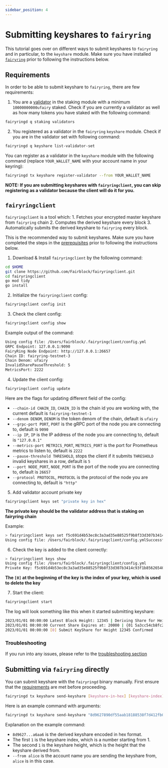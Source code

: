 ```yaml
---
sidebar_position: 4
---
```


# Submitting keyshares to `fairyring`

This tutorial goes over on different ways to submit keyshares to `fairyring` and in particular, to the `keyshare` module.
Make sure you have installed [`fairyring`](./installation.md) prior to following the instructions below.

## Requirements

In order to be able to submit keyshare to `fairyring`, there are few requirements:

1. You are a [validator](./validating_on_testnet.md) in the staking module with a minimum `10000000000ufairy` staked.
Check if you are currently a validator as well as how many tokens you have staked with the following command:

```bash
fairyringd q staking validators 
```

2. You registered as a validator in the `fairyring` `keyshare` module. Check if you are in the validator set with following command:

```bash
fairyringd q keyshare list-validator-set
```

You can register as a validator in the `keyshare` module with the following command (replace `YOUR_WALLET_NAME` with your account name in your keyring):

```bash
fairyringd tx keyshare register-validator --from YOUR_WALLET_NAME
```

**NOTE: If you are submitting keyshares with `fairyringclient`, you can skip registering as a validator because the client will do it for you.**

## `fairyringclient`

`fairyringclient` is a tool which:
    1. Fetches your encrypted master keyshare from `fairyring` chain
    2. Computes the derived keyshare every block
    3. Automatically submits the derived keyshare to `fairyring` every block.

This is the recommended way to submit keyshares.
Make sure you have completed the steps in the [prerequisites](./prerequisites.md) prior to following the instructions below.

1. Download & Install `fairyringclient` by the following command:

```bash
cd $HOME
git clone https://github.com/Fairblock/fairyringclient.git
cd fairyringclient
go mod tidy
go install
```

2. Initialize the `fairyringclient` config:

```bash
fairyringclient config init
```

3. Check the client config:

```bash
fairyringclient config show
```

Example output of the command:

```bash
Using config file: /Users/fairblock/.fairyringclient/config.yml
GRPC Endpoint: 127.0.0.1:9090
FairyRing Node Endpoint: http://127.0.0.1:26657
Chain ID: fairyring-testnet-3
Chain Denom: ufairy
InvalidSharePauseThreshold: 5
MetricsPort: 2222
```

4. Update the client config:

```bash
fairyringclient config update
```

Here are the flags for updating different field of the config:

- `--chain-id CHAIN_ID`, `CHAIN_ID` is the chain id you are working with, the current default is `fairyring-testnet-1`
- `--denom DENOM`, `DENOM` is the token denom of the chain, default is `ufairy`
- `--grpc-port PORT`, `PORT` is the gRPC port of the node you are connecting to, default is `9090`
- `--ip IP`, `IP` is the IP address of the node you are connecting to, default is `"127.0.0.1"`
- `--metrics-port METRICS_PORT`, `METRICS_PORT` is the port for Prometheus metrics to listen to, default is `2222`
- `--pause-threshold THRESHOLD`, stops the client if it submits `THRESHOLD` invalid keyshares in a row, default is `5`
- `--port NODE_PORT`, `NODE_PORT` is the port of the node you are connecting to, default is `26657`
- `--protocol PROTOCOL`, `PROTOCOL` is the protocol of the node you are connecting to, default is `"http"`

5. Add validator account private key

```bash
fairyringclient keys set "private key in hex"
```

**The private key should be the validator address that is staking on fairyring chain**  
  
Example:
  
```bash  
> fairyringclient keys set f5c691d4b53ec8c3a3ad35e88525f9b8f33d307b3414c93f1b856265409a3a04
Using config file: /Users/fairblock/.fairyringclient/config.ymlSuccessfully added cosmos private key to config!
```  
  
6. Check the key is added to the client correctly:
  
```bash  
> fairyringclient keys show  
Using config file: /Users/fairblock/.fairyringclient/config.yml
Private Key: f5c691d4b53ec8c3a3ad35e88525f9b8f33d307b3414c93f1b856265409a3a04  
```

**The `[0]` at the beginning of the key is the index of your key, which is used to delete the key**

7. Start the client:

```bash
fairyringclient start
```

The log will look something like this when it started submitting keyshare:

```bash
2023/01/01 00:00:00 Latest Block Height: 12345 | Deriving Share for Height: 12346                
2023/01/01 00:00:00 Current Share Expires at: 20000 | {01 5a3cc54cb8fc2cae480a58d2922d84d69376726ed859615c6bd869154cb4ccc2}                
2023/01/01 00:00:00 [0] Submit KeyShare for Height 12345 Confirmed
```

### Troubleshooting

If you run into any issues, please refer to the [troubleshooting section](../faqs/troubleshooting_fairyringclient.md)

## Submitting via `fairyring` directly

You can submit keyshare with the `fairyringd` binary manually.
First ensure that the [requirements](#requirements) are met before proceeding.

```bash
fairyringd tx keyshare send-keyshare [keyshare-in-hex] [keyshare-index] [block-height] --from YOUR_ACCOUNT
```

Here is an example command with arguments:

```bash
fairyringd tx keyshare send-keyshare "8d9627890df55aab18188538f7d412fb03fc85ccb953c179e49a9a87e94938f414dabb308ae15e6a720a57494526c35504a49d13719718dac8ed2fabace0a1c4466e257f51d1b9243c1a519126a3024ef992b2ebe3ae965a2e9305b7247a6aa6" 1 1 --from alice
```

Explanation on the example command:

- `8d9627...a6aa6` is the derived keyshare encoded in hex format.
- The first `1` is the keyshare index, which is a number starting from 1.
- The second `1` is the keyshare height, which is the height that the keyshare derived from.
- `--from alice` is the account name you are sending the keyshare from, `alice` is in this case.
